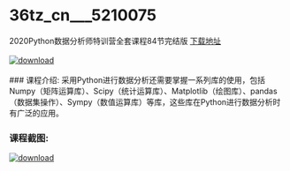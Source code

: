 # 36tz_cn___5210075
2020Python数据分析师特训营全套课程84节完结版
[下载地址](http://www.36tz.cn/article/5210075 "下载地址")
<br/></br>[![download](http://36tz.cn/muke_img/2020_02_1-8-300x258.png "下载地址")](http://www.36tz.cn/article/5210075 "下载地址")
<br/></br>### 课程介绍:
采用Python进行数据分析还需要掌握一系列库的使用，包括Numpy（矩阵运算库）、Scipy（统计运算库）、Matplotlib（绘图库）、pandas（数据集操作）、Sympy（数值运算库）等库，这些库在Python进行数据分析时有广泛的应用。

### 课程截图:
[![download](http://36tz.cn/muke_img/2020_02_11-8.png "下载地址")](http://www.36tz.cn/article/5210075 "下载地址")
